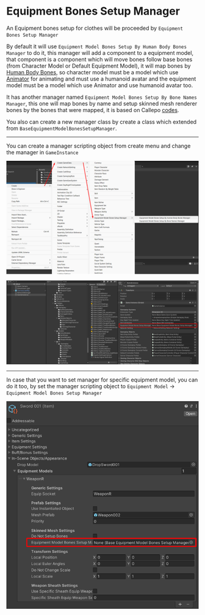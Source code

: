 # Equipment Bones Setup Manager

An Equipment bones setup for clothes will be proceeded by `Equipment Bones Setup Manager`

By default it will use `Equipment Model Bones Setup By Human Body Bones Manager` to do it, this manager will add a component to a equipment model, that component is a component which will move bones follow base bones (from Character Model or Default Equipment Model), it will map bones by [Human Body Bones](https://docs.unity3d.com/ScriptReference/HumanBodyBones.html), so character model must be a model which use [Animator](https://docs.unity3d.com/ScriptReference/Animator.html) for animating and must use a humanoid avatar and the equipment model must be a model which use Animator and use humanoid avatar too.

It has another manager named `Equipment Model Bones Setup By Bone Names Manager`, this one will map bones by name and setup skinned mesh renderer bones by the bones that were mapped, it is based on Callepo [codes](https://github.com/suriyun-production/mmorpg-kit-docs/issues/2101).

You also can create a new manager class by create a class which extended from `BaseEquipmentModelBonesSetupManager`.

* * *

You can create a manager scripting object from create menu and change the manager in `GameInstance`

![](../images/163/1.png)

![](../images/163/2.png)

* * *

In case that you want to set manager for specific equipment model, you can do it too, by set the manager scripting object to `Equipment Model` -> `Equipment Model Bones Setup Manager`

![](../images/163/3.png)